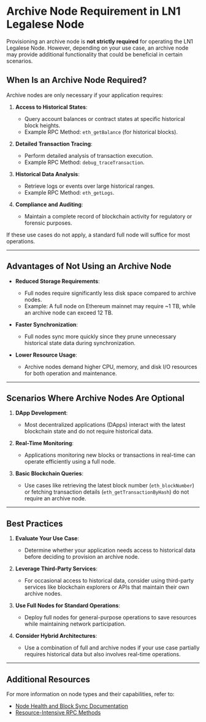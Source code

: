 # Archive Node Requirement in LN1 Legalese Node

Provisioning an archive node is **not strictly required** for operating the LN1 Legalese Node. However, depending on your use case, an archive node may provide additional functionality that could be beneficial in certain scenarios.

## **When Is an Archive Node Required?**

Archive nodes are only necessary if your application requires:
1. **Access to Historical States**:
   - Query account balances or contract states at specific historical block heights.
   - Example RPC Method: `eth_getBalance` (for historical blocks).

2. **Detailed Transaction Tracing**:
   - Perform detailed analysis of transaction execution.
   - Example RPC Method: `debug_traceTransaction`.

3. **Historical Data Analysis**:
   - Retrieve logs or events over large historical ranges.
   - Example RPC Method: `eth_getLogs`.

4. **Compliance and Auditing**:
   - Maintain a complete record of blockchain activity for regulatory or forensic purposes.

If these use cases do not apply, a standard full node will suffice for most operations.

---

## **Advantages of Not Using an Archive Node**
- **Reduced Storage Requirements**:
  - Full nodes require significantly less disk space compared to archive nodes.
  - Example: A full node on Ethereum mainnet may require ~1 TB, while an archive node can exceed 12 TB.

- **Faster Synchronization**:
  - Full nodes sync more quickly since they prune unnecessary historical state data during synchronization.

- **Lower Resource Usage**:
  - Archive nodes demand higher CPU, memory, and disk I/O resources for both operation and maintenance.

---

## **Scenarios Where Archive Nodes Are Optional**
1. **DApp Development**:
   - Most decentralized applications (DApps) interact with the latest blockchain state and do not require historical data.

2. **Real-Time Monitoring**:
   - Applications monitoring new blocks or transactions in real-time can operate efficiently using a full node.

3. **Basic Blockchain Queries**:
   - Use cases like retrieving the latest block number (`eth_blockNumber`) or fetching transaction details (`eth_getTransactionByHash`) do not require an archive node.

---

## **Best Practices**
1. **Evaluate Your Use Case**:
   - Determine whether your application needs access to historical data before deciding to provision an archive node.

2. **Leverage Third-Party Services**:
   - For occasional access to historical data, consider using third-party services like blockchain explorers or APIs that maintain their own archive nodes.

3. **Use Full Nodes for Standard Operations**:
   - Deploy full nodes for general-purpose operations to save resources while maintaining network participation.

4. **Consider Hybrid Architectures**:
   - Use a combination of full and archive nodes if your use case partially requires historical data but also involves real-time operations.

---

## Additional Resources
For more information on node types and their capabilities, refer to:
- [Node Health and Block Sync Documentation](/api/node_health_and_block_sync.md)
- [Resource-Intensive RPC Methods](/api/resource_intensive_rpc_methods.md)
